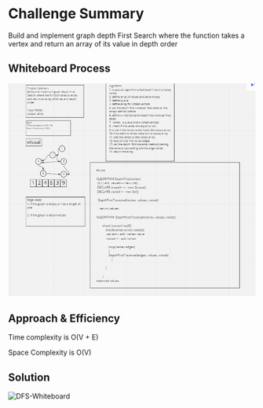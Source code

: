 # Challenge Summary

Build and implement graph depth First Search where the function takes a vertex and return an array of its value in depth order

## Whiteboard Process

![DFS-Whiteboard](https://github.com/anassawalha95/data-structures-and-algorithms/blob/main/challenges/assests/depth-first-graph-whiteboard.PNG)

## Approach & Efficiency

Time complexity is O(V + E)

Space Complexity is O(V)

## Solution

![DFS-Whiteboard](https://github.com/anassawalha95/data-structures-and-algorithms/blob/main/challenges/assests/depth-first-graph.jpg)
